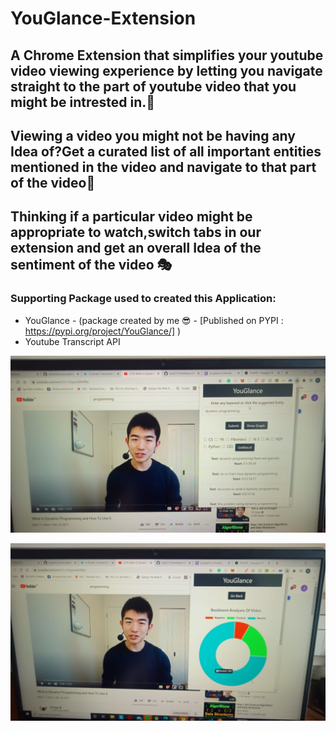 # YouGlance-Extension
## A Chrome Extension that simplifies your youtube video viewing experience by letting you navigate straight to the part of youtube video that you might be intrested in.🔎
## Viewing a video you might not be having any  Idea of?Get a curated list of all important entities mentioned in the video and navigate to that part of the video🚀
## Thinking if a particular video might be appropriate to watch,switch tabs in our extension and get an overall Idea of the sentiment of the video 🎭

### Supporting Package used to created this Application:
* YouGlance - (package created by me 😎 - [Published on PYPI : https://pypi.org/project/YouGlance/] )
* Youtube Transcript API


![Homepage](https://github.com/Jash271/YouGlance-Extension/blob/master/Main.jpeg)


![Sentiments](https://github.com/Jash271/YouGlance-Extension/blob/master/Sentiments.jpeg)




